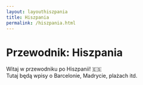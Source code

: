 ```yaml
---
layout: layouthiszpania
title: Hiszpania
permalink: /hiszpania.html
---
```


# Przewodnik: Hiszpania

Witaj w przewodniku po Hiszpanii! 🇪🇸  
Tutaj będą wpisy o Barcelonie, Madrycie, plażach itd.
